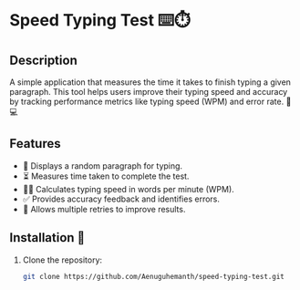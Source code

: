 # Speed Typing Test ⌨️⏱️

## Description
A simple application that measures the time it takes to finish typing a given paragraph. This tool helps users improve their typing speed and accuracy by tracking performance metrics like typing speed (WPM) and error rate. 💨💻

## Features
- 📝 Displays a random paragraph for typing.
- ⏳ Measures time taken to complete the test.
- 🏃‍♂️ Calculates typing speed in words per minute (WPM).
- ✅ Provides accuracy feedback and identifies errors.
- 🔁 Allows multiple retries to improve results.

## Installation 🔧

1. Clone the repository:
   ```bash
   git clone https://github.com/Aenuguhemanth/speed-typing-test.git
